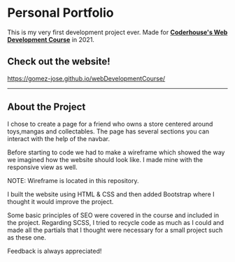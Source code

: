 # Personal Portfolio

This is my very first development project ever. Made for [**Coderhouse's Web Development Course**](https://www.coderhouse.com/online/desarrollo-web-online) in 2021.

## Check out the website!
https://gomez-jose.github.io/webDevelopmentCourse/

---

## About the Project

I chose to create a page for a friend who owns a store centered around toys,mangas and collectables. The page has several sections you can interact with the help of the navbar.

Before starting to code we had to make a wireframe which showed the way we imagined how the website should look like. I made mine with the responsive view as well.

NOTE: Wireframe is located in this repository.

I built the website using HTML & CSS and then added Bootstrap where I thought it would improve the project.

Some basic principles of SEO were covered in the course and included in the project. Regarding SCSS, I tried to recycle code as much as I could and made all the partials that I thought were necessary for a small project such as these one.

Feedback is always appreciated!
